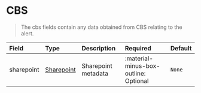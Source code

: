 [comment]: # (AUTOGENERATED MARKDOWN CONTENT)
# CBS
> The cbs fields contain any data obtained from CBS relating to the alert.

| Field | Type | Description | Required | Default |
| :--- | :--- | :--- | :--- | :--- |
| sharepoint | [Sharepoint](/howler/odm/class/sharepoint) | Sharepoint metadata | :material-minus-box-outline: Optional | `None` |